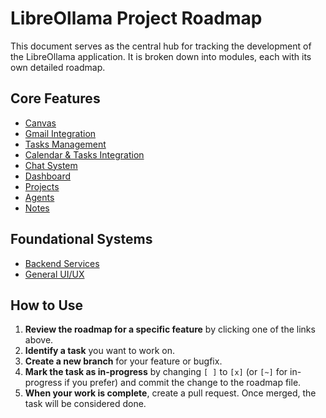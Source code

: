 # LibreOllama Project Roadmap

This document serves as the central hub for tracking the development of the LibreOllama application. It is broken down into modules, each with its own detailed roadmap.

## Core Features

- [Canvas](./roadmap/01_canvas.md)
- [Gmail Integration](./roadmap/02_gmail_integration.md)
- [Tasks Management](./roadmap/03_tasks_management.md)
- [Calendar & Tasks Integration](./roadmap/04_calendar_integration.md)
- [Chat System](./roadmap/06_chat_system.md)
- [Dashboard](./roadmap/07_dashboard.md)
- [Projects](./roadmap/09_projects.md)
- [Agents](./roadmap/10_agents.md)
- [Notes](./roadmap/11_notes.md)

## Foundational Systems

- [Backend Services](./roadmap/05_backend_services.md)
- [General UI/UX](./roadmap/08_ui_ux.md)

## How to Use

1.  **Review the roadmap for a specific feature** by clicking one of the links above.
2.  **Identify a task** you want to work on.
3.  **Create a new branch** for your feature or bugfix.
4.  **Mark the task as in-progress** by changing `[ ]` to `[x]` (or `[~]` for in-progress if you prefer) and commit the change to the roadmap file.
5.  **When your work is complete**, create a pull request. Once merged, the task will be considered done. 